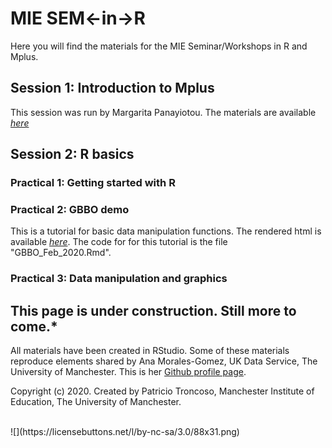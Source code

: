 # MIE SEM<-in->R

Here you will find the materials for the MIE Seminar/Workshops in R and Mplus.

## Session 1: Introduction to Mplus

This session was run by Margarita Panayiotou. The materials are available [*here*](https://www.dropbox.com/sh/s690e0bt8accjnn/AADmMqI3D_7qua1mn96x7Pt2a?dl=0)

## Session 2: R basics

### Practical 1: Getting started with R

### Practical 2: GBBO demo 

This is a tutorial for basic data manipulation functions. The rendered html is available [*here*](https://rpubs.com/patroncos/577078). The code for for this tutorial is the file "GBBO_Feb_2020.Rmd".

### Practical 3: Data manipulation and graphics

## This page is under construction. Still more to come.*

All materials have been created in RStudio.
Some of these materials reproduce elements shared by Ana Morales-Gomez, UK Data Service, The University of Manchester. This is her [Github profile page](https://github.com/A-mora).


Copyright (c) 2020. Created by Patricio Troncoso, Manchester Institute of Education, The University of Manchester.

<br>
![](https://licensebuttons.net/l/by-nc-sa/3.0/88x31.png)
